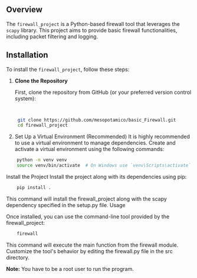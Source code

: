## Overview

The `firewall_project` is a Python-based firewall tool that leverages the `scapy` library. This project aims to provide basic firewall functionalities, including packet filtering and logging.

## Installation

To install the `firewall_project`, follow these steps:

1. **Clone the Repository**

   First, clone the repository from GitHub (or your preferred version control system):

   ```bash
    

    git clone https://github.com/mesopotamico/basic_Firewall.git
    cd firewall_project

2. Set Up a Virtual Environment (Recommended)
It is highly recommended to use a virtual environment to manage dependencies. Create and activate a virtual environment using the following commands:
```bash
    python -m venv venv
    source venv/bin/activate  # On Windows use `venv\Scripts\activate`
```

Install the Project
Install the project along with its dependencies using pip:
```bash
    pip install .
```

This command will install the firewall_project along with the scapy dependency specified in the setup.py file.
Usage

Once installed, you can use the command-line tool provided by the firewall_project:

```bash
    firewall
```

This command will execute the main function from the firewall module. Customize the tool's behavior by editing the firewall.py file in the src directory.

**Note:** You have to be a root user to run the program.

